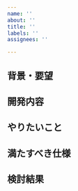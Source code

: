 ```yaml
---
name: ''
about: ''
title: ''
labels: ''
assignees: ''

---
```


<!---
開発タスク管理用のIssueテンプレートです。
-->
## 背景・要望

## 開発内容

## やりたいこと

## 満たすべき仕様

## 検討結果
